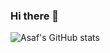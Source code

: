### Hi there 👋

![Asaf's GitHub stats](https://github-readme-stats.vercel.app/api?username=asaf-kali&show_icons=true&theme=gruvbox)

<!-- Cool themes: gruvbox, tokyonight, onedark -->
<!--
- 🔭 I’m currently working on ...
- 🌱 I’m currently learning ...
- 👯 I’m looking to collaborate on ...
- 🤔 I’m looking for help with ...
- 💬 Ask me about ...
- 📫 How to reach me: ...
- 😄 Pronouns: ...
- ⚡ Fun fact: ...
-->
